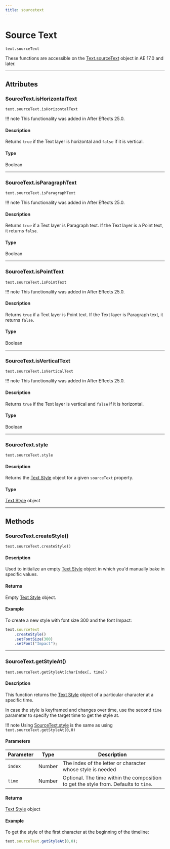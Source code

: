 ```yaml
---
title: sourcetext
---
```


# Source Text

`text.sourceText`

These functions are accessible on the [Text.sourceText](text.md#textsourcetext) object in AE 17.0 and later.

---

## Attributes

### SourceText.isHorizontalText

`text.sourceText.isHorizontalText`

!!! note
    This functionality was added in After Effects 25.0.

#### Description

Returns `true` if the Text layer is horizontal and `false` if it is vertical.

#### Type

Boolean

---

### SourceText.isParagraphText

`text.sourceText.isParagraphText`

!!! note
    This functionality was added in After Effects 25.0.

#### Description

Returns `true` if a Text layer is Paragraph text. If the Text layer is a Point text, it returns `false`.

#### Type

Boolean

---

### SourceText.isPointText

`text.sourceText.isPointText`

!!! note
    This functionality was added in After Effects 25.0.

#### Description

Returns `true` if a Text layer is Point text. If the Text layer is Paragraph text, it returns `false`.

#### Type

Boolean

---

### SourceText.isVerticalText

`text.sourceText.isVerticalText`

!!! note
    This functionality was added in After Effects 25.0.

#### Description

Returns `true` if the Text layer is vertical and `false` if it is horizontal.

#### Type

Boolean

---

### SourceText.style

`text.sourceText.style`

#### Description

Returns the [Text Style](.././style) object for a given `sourceText` property.

#### Type

[Text Style](.././style) object

---

## Methods

### SourceText.createStyle()

`text.sourceText.createStyle()`

#### Description

Used to initialize an empty [Text Style](.././style) object in which you'd manually bake in specific values.

#### Returns

Empty [Text Style](.././style) object.

#### Example

To create a new style with font size 300 and the font Impact:

```js
text.sourceText
    .createStyle()
    .setFontSize(300)
    .setFont("Impact");
```

---

### SourceText.getStyleAt()

`text.sourceText.getStyleAt(charIndex[, time])`

#### Description

This function returns the [Text Style](.././style) object of a particular character at a specific time.

In case the style is keyframed and changes over time, use the second `time` parameter to specify the target time to get the style at.

!!! note
    Using [SourceText.style](#sourcetextstyle) is the same as using `text.sourceText.getStyleAt(0,0)`

#### Parameters

| Parameter |  Type  |                                     Description                                      |
| --------- | ------ | ------------------------------------------------------------------------------------ |
| `index`   | Number | The index of the letter or character whose style is needed                           |
| `time`    | Number | Optional. The time within the composition to get the style from. Defaults to `time`. |

#### Returns

[Text Style](.././style) object

#### Example

To get the style of the first character at the beginning of the timeline:

```js
text.sourceText.getStyleAt(0,0);
```
